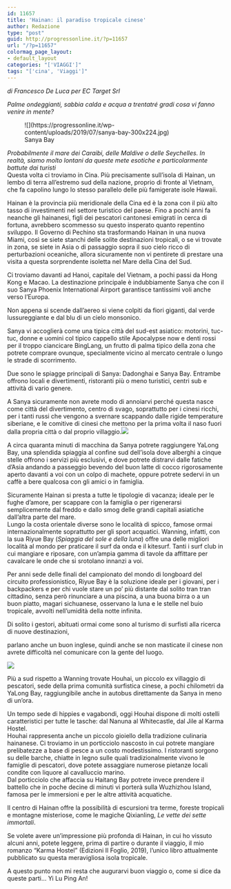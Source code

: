 ```yaml
---
id: 11657
title: 'Hainan: il paradiso tropicale cinese'
author: Redazione
type: "post"
guid: http://progressonline.it/?p=11657
url: "/?p=11657"
colormag_page_layout:
- default_layout
categories: "['VIAGGI']"
tags: "['cina', 'Viaggi']"
---
```


*di Francesco De Luca per EC Target Srl*

*Palme ondeggianti, sabbia calda e acqua a trentatré gradi cosa vi fanno venire in mente?*

<figure aria-describedby="caption-attachment-11661" class="wp-caption alignleft" id="attachment_11661" style="width: 400px">![](https://progressonline.it/wp-content/uploads/2019/07/sanya-bay-300x224.jpg)<figcaption class="wp-caption-text" id="caption-attachment-11661">Sanya Bay</figcaption></figure>

*Probabilmente il mare dei Caraibi, delle Maldive o delle Seychelles. In realtà, siamo molto lontani da queste mete esotiche e particolarmente battute dai turisti*  
Questa volta ci troviamo in Cina. Più precisamente sull’isola di Hainan, un lembo di terra all’estremo sud della nazione, proprio di fronte al Vietnam, che fa capolino lungo lo stesso parallelo delle più famigerate isole Hawaii.

Hainan è la provincia più meridionale della Cina ed è la zona con il più alto tasso di investimenti nel settore turistico del paese. Fino a pochi anni fa neanche gli hainanesi, figli dei pescatori cantonesi emigrati in cerca di fortuna, avrebbero scommesso su questo insperato quanto repentino sviluppo. Il Governo di Pechino sta trasformando Hainan in una nuova Miami, così se siete stanchi delle solite destinazioni tropicali, o se vi trovate in zona, se siete in Asia o di passaggio sopra il suo cielo ricco di perturbazioni oceaniche, allora sicuramente non vi pentirete di prestare una visita a questa sorprendente isoletta nel Mare della Cina del Sud.

Ci troviamo davanti ad Hanoi, capitale del Vietnam, a pochi passi da Hong Kong e Macao. La destinazione principale è indubbiamente Sanya che con il suo Sanya Phoenix International Airport garantisce tantissimi voli anche verso l’Europa.

Non appena si scende dall’aereo si viene colpiti da fiori giganti, dal verde lussureggiante e dal blu di un cielo monsonico.

Sanya vi accoglierà come una tipica città del sud-est asiatico: motorini, tuc-tuc, donne e uomini col tipico cappello stile Apocalypse now e denti rossi per il troppo ciancicare BingLang, un frutto di palma tipico della zona che potrete comprare ovunque, specialmente vicino al mercato centrale o lungo le strade di scorrimento.

Due sono le spiagge principali di Sanya: Dadonghai e Sanya Bay. Entrambe offrono locali e divertimenti, ristoranti più o meno turistici, centri sub e attività di vario genere.

A Sanya sicuramente non avrete modo di annoiarvi perché questa nasce come città del divertimento, centro di svago, soprattutto per i cinesi ricchi, per i tanti russi che vengono a svernare scappando dalle rigide temperature siberiane, e le comitive di cinesi che mettono per la prima volta il naso fuori dalla propria città o dal proprio villaggio.![](https://progressonline.it/wp-content/uploads/2019/07/IMG_9964-300x200.jpg)

A circa quaranta minuti di macchina da Sanya potrete raggiungere YaLong Bay, una splendida spiaggia al confine sud dell’isola dove alberghi a cinque stelle offrono i servizi più esclusivi, e dove potrete distrarvi dalle fatiche d’Asia andando a passeggio bevendo del buon latte di cocco rigorosamente aperto davanti a voi con un colpo di machete, oppure potrete sedervi in un caffè a bere qualcosa con gli amici o in famiglia.

Sicuramente Hainan si presta a tutte le tipologie di vacanza; ideale per le fughe d’amore, per scappare con la famiglia o per rigenerarsi semplicemente dal freddo e dallo smog delle grandi capitali asiatiche dall’altra parte del mare.  
Lungo la costa orientale diverse sono le località di spicco, famose ormai internazionalmente soprattutto per gli sport acquatici. Wanning, infatti, con la sua Riyue Bay (*Spiaggia del sole e della luna*) offre una delle migliori località al mondo per praticare il surf da onda e il kitesurf. Tanti i surf club in cui mangiare e riposare, con un’ampia gamma di tavole da affittare per cavalcare le onde che si srotolano innanzi a voi.

Per anni sede delle finali del campionato del mondo di longboard del circuito professionistico, Riyue Bay è la soluzione ideale per i giovani, per i backpackers e per chi vuole stare un po’ più distante dal solito tran tran cittadino, senza però rinunciare a una piscina, a una buona birra o a un buon piatto, magari sichuanese, osservano la luna e le stelle nel buio tropicale, avvolti nell’umidità della notte infinita.

Di solito i gestori, abituati ormai come sono al turismo di surfisti alla ricerca di nuove destinazioni,

parlano anche un buon inglese, quindi anche se non masticate il cinese non avrete difficoltà nel comunicare con la gente del luogo.

![](https://progressonline.it/wp-content/uploads/2019/07/foto-da-inserire-300x195.jpg)

Più a sud rispetto a Wanning trovate Houhai, un piccolo ex villaggio di pescatori, sede della prima comunità surfistica cinese, a pochi chilometri da YaLong Bay, raggiungibile anche in autobus direttamente da Sanya in meno di un’ora.

Un tempo sede di hippies e vagabondi, oggi Houhai dispone di molti ostelli caratteristici per tutte le tasche: dal Nanuna al Whitecastle, dal Jile al Karma Hostel.  
Houhai rappresenta anche un piccolo gioiello della tradizione culinaria hainanese. Ci troviamo in un porticciolo nascosto in cui potrete mangiare prelibatezze a base di pesce a un costo modestissimo. I ristoranti sorgono su delle barche, chiatte in legno sulle quali tradizionalmente vivono le famiglie di pescatori, dove potete assaggiare numerose pietanze locali condite con liquore al cavalluccio marino.  
Dal porticciolo che affaccia su Haitang Bay potrete invece prendere il battello che in poche decine di minuti vi porterà sulla Wuzhizhou Island, famosa per le immersioni e per le altre attività acquatiche.

Il centro di Hainan offre la possibilità di escursioni tra terme, foreste tropicali e montagne misteriose, come le magiche Qixianling, *Le vette dei sette immortali*.

Se volete avere un’impressione più profonda di Hainan, in cui ho vissuto alcuni anni, potete leggere, prima di partire o durante il viaggio, il mio romanzo “Karma Hostel” (Edizioni Il Foglio, 2019), l’unico libro attualmente pubblicato su questa meravigliosa isola tropicale.

A questo punto non mi resta che augurarvi buon viaggio o, come si dice da queste parti… Yi Lu Ping An!